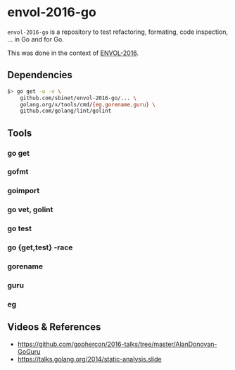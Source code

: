 # envol-2016-go

`envol-2016-go` is a repository to test refactoring, formating, code inspection, ... in Go and for Go.

This was done in the context of [ENVOL-2016](https://indico.in2p3.fr/event/13445/other-view?view=standard).

## Dependencies

```sh
$> go get -u -v \
	github.com/sbinet/envol-2016-go/... \
	golang.org/x/tools/cmd/{eg,gorename,guru} \
	github.com/golang/lint/golint
```

## Tools

### go get

### gofmt

### goimport

### go vet, golint

### go test

### go {get,test} -race

### gorename

### guru

### eg

## Videos & References

- https://github.com/gophercon/2016-talks/tree/master/AlanDonovan-GoGuru
- https://talks.golang.org/2014/static-analysis.slide

